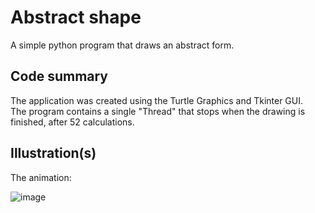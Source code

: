 # Abstract shape

A simple python program that draws an abstract form.

## Code summary
The application was created using the Turtle Graphics and Tkinter GUI. <br/>
The program contains a single "Thread" that stops when the drawing is finished, after 52 calculations. <br/>


## Illustration(s)

The animation:

![image](https://github.com/Rares8921/Projects/blob/master/2020/Python/Abstract%20Drawing/abstract.gif?raw=true)
